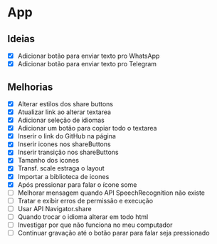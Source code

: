 # App

## Ideias

- [x] Adicionar botão para enviar texto pro WhatsApp
- [x] Adicionar botão para enviar texto pro Telegram

## Melhorias

- [x] Alterar estilos dos share buttons
- [x] Atualizar link ao alterar textarea
- [x] Adicionar seleção de idiomas
- [x] Adicionar um botão para copiar todo o textarea
- [x] Inserir o link do GitHub na página
- [x] Inserir icones nos shareButtons
- [x] Inserir transição nos shareButtons
- [x] Tamanho dos icones
- [x] Transf. scale estraga o layout
- [x] Importar a biblioteca de icones
- [x] Após pressionar para falar o ícone some
- [ ] Melhorar mensagem quando API SpeechRecognition não existe
- [ ] Tratar e exibir erros de permissão e execução
- [ ] Usar API Navigator.share
- [ ] Quando trocar o idioma alterar em todo html
- [ ] Investigar por que não funciona no meu computador
- [ ] Continuar gravação até o botão parar para falar seja pressionado
